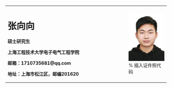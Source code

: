 <table border="0">
  <tr>
    <td width="75%">
      <h1>张向向</h1>
      <p><b>硕士研究生</b></p>
      <p><b>上海工程技术大学电子电气工程学院</b></p>
      <p><b>邮箱：1710735681@qq.com</b></p>
      <p><b>地址：上海市松江区，邮编201620</b></p>
    </td>
    <td width="25%">
      <img src="/Amber.jpg" width="100%">      % 插入证件照代码
    </td>
  </tr>
</table>
